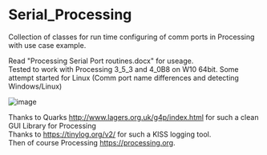 # Serial_Processing
Collection of classes for run time configuring of comm ports in Processing with use case example.

Read "Processing Serial Port routines.docx" for useage. <BR>Tested to work with Processing 3_5_3 and 4_0B8 on W10 64bit. Some attempt started for Linux (Comm port name differences and detecting Windows/Linux)

![image](https://user-images.githubusercontent.com/5317221/168467824-481251d2-5416-43d3-85d8-d551f4b5f918.png)

Thanks to Quarks http://www.lagers.org.uk/g4p/index.html for such a clean GUI Library for Processing<br>
Thanks to https://tinylog.org/v2/ for such a KISS logging tool.<br>
Then of course Processing https://processing.org.
